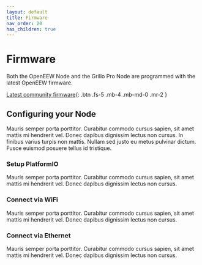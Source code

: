 ```yaml
---
layout: default
title: Firmware
nav_order: 20
has_children: true
---
```


# Firmware

Both the OpenEEW Node and the Grillo Pro Node are programmed with the latest OpenEEW firmware.

[Latest community firmware](https://github.com/openeew/openeew-sensor/tree/master/firmware/WatsonIoT){: .btn .fs-5 .mb-4 .mb-md-0 .mr-2 }

## Configuring your Node

Mauris semper porta porttitor. Curabitur commodo cursus sapien, sit amet mattis mi hendrerit vel. Donec dapibus dignissim lectus non cursus. In finibus varius turpis non mattis. Nullam sed justo eu metus pulvinar dictum. Fusce euismod posuere tellus id tristique.

### Setup PlatformIO

Mauris semper porta porttitor. Curabitur commodo cursus sapien, sit amet mattis mi hendrerit vel. Donec dapibus dignissim lectus non cursus.

### Connect via WiFi

Mauris semper porta porttitor. Curabitur commodo cursus sapien, sit amet mattis mi hendrerit vel. Donec dapibus dignissim lectus non cursus.

### Connect via Ethernet

Mauris semper porta porttitor. Curabitur commodo cursus sapien, sit amet mattis mi hendrerit vel. Donec dapibus dignissim lectus non cursus.
